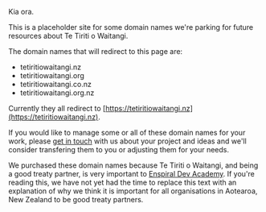 Kia ora.

This is a placeholder site for some domain names we're parking for future resources about Te Tiriti o Waitangi.

The domain names that will redirect to this page are:

* tetiritiowaitangi.nz
* tetiritiowaitangi.org
* tetiritiowaitangi.co.nz
* tetiritiowaitangi.org.nz

Currently they all redirect to [https://tetiritiowaitangi.nz](https://tetiritiowaitangi.nz).

If you would like to manage some or all of these domain names for your work, please [get in touch](mailto:hello@devacademy.co.nz?subject=tetiritiowaitangi.nz) with us about your project and ideas and we'll consider transfering them to you or adjusting them for your needs.

We purchased these domain names because Te Tiriti o Waitangi, and being a good treaty partner, is very important to [Enspiral Dev Academy](https://devacademy.co.nz). If you're reading this, we have not yet had the time to replace this text with an explanation of why we think it is important for all organisations in Aotearoa, New Zealand to be good treaty partners.
